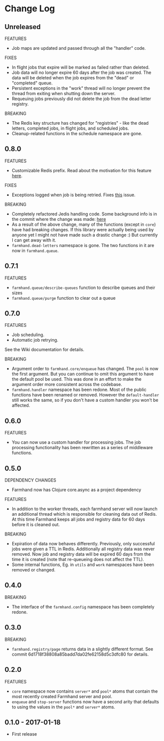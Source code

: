 # Change Log

## Unreleased

FEATURES

- Job maps are updated and passed through all the "handler" code.

FIXES

- In flight jobs that expire will be marked as failed rather than deleted.
- Job data will no longer expire 60 days after the job was created. The data
  will be deleted when the job expires from the "dead" or "completed" queue.
- Persistent exceptions in the "work" thread will no longer prevent the thread
  from exiting when shutting down the server.
- Requeuing jobs previously did not delete the job from the dead letter
  registry.

BREAKING

- The Redis key structure has changed for "registries" - like the dead letters,
  completed jobs, in flight jobs, and scheduled jobs.
- Cleanup-related functions in the schedule namespace are gone.

## 0.8.0

FEATURES

- Customizable Redis prefix. Read about the motivation for this feature
  [here](https://github.com/b-ryan/farmhand/issues/3).

FIXES

- Exceptions logged when job is being retried. Fixes
  [this](https://github.com/b-ryan/farmhand/issues/5) issue.

BREAKING

- Completely refactored Jedis handling code. Some background info is in the
  commit where the change was made:
  [here](https://github.com/b-ryan/farmhand/commit/3abc96e6a078332df023ab8b1fa9d49c9b50af04)
- As a result of the above change, many of the functions (except in `core`)
  have had breaking changes. If this library were actually being used by anyone
  yet I might not have made such a drastic change :) But currently I can get
  away with it.
- `farmhand.dead-letters` namespace is gone. The two functions in it are now in
  `farmhand.queue`.

## 0.7.1

FEATURES

- `farmhand.queue/describe-queues` function to describe queues and their sizes
- `farmhand.queue/purge` function to clear out a queue

## 0.7.0

FEATURES

- Job scheduling.
- Automatic job retrying.

See the Wiki documentation for details.

BREAKING

- Argument order to `farmhand.core/enqueue` has changed. The `pool` is now the
  first argument. But you can continue to omit this argument to have the
  default pool be used. This was done in an effort to make the argument order
  more consistent across the codebase.
- `farmhand.handler` namespace has been redone. Most of the public functions
  have been renamed or removed. However the `default-handler` still works the
  same, so if you don't have a custom handler you won't be affected.

## 0.6.0

FEATURES

- You can now use a custom handler for processing jobs. The job processing
  functionality has been rewritten as a series of middleware functions.

## 0.5.0

DEPENDENCY CHANGES

- Farmhand now has Clojure core.async as a project dependency

FEATURES

- In addition to the worker threads, each farmhand server will now launch an
  additional thread which is responsible for cleaning data out of Redis. At
  this time Farmhand keeps all jobs and registry data for 60 days before it is
  cleaned out.

BREAKING

- Expiration of data now behaves differently. Previously, only successful jobs
  were given a TTL in Redis. Additionally all registry data was never removed.
  Now job and registry data will be expired 60 days from the time it is created
  (note that re-queueing does not affect the TTL).
- Some internal functions, Eg. in `utils` and `work` namespaces have been
  removed or changed.

## 0.4.0

BREAKING

- The interface of the `farmhand.config` namespace has been completely redone.

## 0.3.0

BREAKING

- `farmhand.registry/page` returns data in a slightly different format. See
  commit 6d1718f38808a85badd7da02fe62158d5c3dfc80 for details.

## 0.2.0

FEATURES

- `core` namespace now contains `server*` and `pool*` atoms that contain the
  most recently created Farmhand server and pool.
- `enqueue` and `stop-server` functions now have a second arity that defaults
  to using the values in the `pool*` and `server*` atoms.

## 0.1.0 - 2017-01-18

- First release
